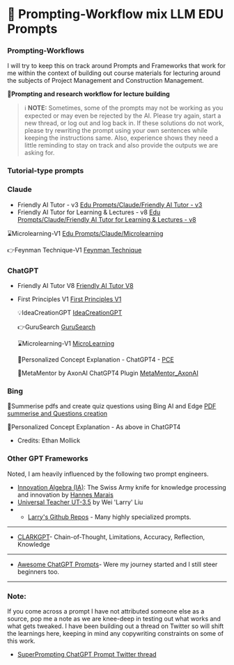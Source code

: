 <p align="center"><h1>🧠 Prompting-Workflow mix LLM EDU Prompts</h1></p>

### Prompting-Workflows
I will try to keep this on track around Prompts and Frameworks that work for me within the context of building out course materials for lecturing around the subjects of Project Management and Construction Management. 

📖**Prompting and research workflow for lecture building**


> ℹ️ **NOTE:** Sometimes, some of the prompts may not be working as you expected or may even be rejected by the AI. Please try again, start a new thread, or log out and log back in. If these solutions do not work, please try rewriting the prompt using your own sentences while keeping the instructions same. Also, experience shows they need a little reminding to stay on track and also provide the outputs we are asking for. 

### Tutorial-type prompts
### Claude 
- Friendly AI Tutor - v3 [Edu Prompts/Claude/Friendly AI Tutor - v3](https://github.com/dgcruzing/Prompting-Workflow/blob/main/Edu%20Prompts/Claude/Friendly%20AI%20Tutor%20-%20v3)
- Friendly AI Tutor for Learning & Lectures - v8 [Edu Prompts/Claude/Friendly AI Tutor for Learning & Lectures - v8](https://github.com/dgcruzing/Prompting-Workflow/blob/main/Edu%20Prompts/Claude/Friendly%20AI%20Tutor%20for%20Learning%20%26%20Lectures%20-%20v8)

⌛Microlearning-V1 [Edu Prompts/Claude/Microlearning](https://github.com/dgcruzing/Prompting-Workflow/blob/main/Edu%20Prompts/Claude/Microlearning)

👉Feynman Technique-V1 [Feynman Technique](https://github.com/dgcruzing/Prompting-Workflow/blob/main/Edu%20Prompts/Claude/Feynman%20Technique)



### ChatGPT
- Friendly AI Tutor V8 [Friendly AI Tutor V8](https://github.com/dgcruzing/Prompting-Workflow/blob/main/Edu%20Prompts/ChatGPT/Friendly%20AI%20Tutor%20V8)
- First Principles V1 [First Principles V1](https://github.com/dgcruzing/Prompting-Workflow/blob/main/Edu%20Prompts/ChatGPT/First%20Principles%20V1)

  💡IdeaCreationGPT [IdeaCreationGPT](https://github.com/dgcruzing/Prompting-Workflow/blob/main/Edu%20Prompts/ChatGPT/IdeaCreationGPT)
 
   👉GuruSearch [GuruSearch](https://github.com/dgcruzing/Prompting-Workflow/blob/main/Edu%20Prompts/ChatGPT/GuruSearch)
  
  ⌛Microlearning-V1 [MicroLearning](https://github.com/dgcruzing/Prompting-Workflow/blob/main/Edu%20Prompts/ChatGPT/MicroLearning)
  
  🌟Personalized Concept Explanation - ChatGPT4 - [PCE](https://github.com/dgcruzing/Prompting-Workflow/blob/main/Edu%20Prompts/ChatGPT/Personalized%20Concept%20Explanation)
  
  🌟MetaMentor by AxonAI ChatGPT4 Plugin [MetaMentor_AxonAI](https://github.com/dgcruzing/Prompting-Workflow/blob/main/Edu%20Prompts/ChatGPT/MetaMentor_AxonAI)

### Bing
  📖Summerise pdfs and create quiz questions using Bing AI and Edge [PDF summerise and Questions creation](https://github.com/dgcruzing/Prompting-Workflow/blob/main/Edu%20Prompts/Bing/PDF%20summerise%20and%20Questions%20creation)

🌟Personalized Concept Explanation - As above in ChatGPT4
- Credits: Ethan Mollick

### Other GPT Frameworks
Noted, I am heavily influenced by the following two prompt engineers. 

- [Innovation Algebra (IA)](https://github.com/hannes-marais/innovation-algebra): The Swiss Army knife for knowledge processing and innovation by [Hannes Marais](https://twitter.com/HiDeeeps)
- [Universal Teacher UT-3.5](https://chat.openai.com/share/20ca5968-13ea-4b70-b58c-3ecd4682820e) by Wei 'Larry' Liu
- * [Larry's Github Repos](https://github.com/1arry1iu) - Many highly specialized prompts.
---------------
- [CLARKGPT](https://github.com/jconorgrogan/CLARKGPT)- Chain-of-Thought, Limitations, Accuracy, Reflection, Knowledge
----------------
- [Awesome ChatGPT Prompts](https://github.com/f/awesome-chatgpt-prompts)- Were my journey started and I still steer beginners too. 
----------
### Note: 
If you come across a prompt I have not attributed someone else as a source, pop me a note as we are knee-deep in testing out what works and what gets tweaked. 
I have been building out a thread on Twitter so will shift the learnings here, keeping in mind any copywriting constraints on some of this work. 
- [SuperPrompting ChatGPT Prompt Twitter thread](https://twitter.com/advancedcskills/status/1652312454003822594?s=20)
<!--stackedit_data:
eyJoaXN0b3J5IjpbODI4MDU4ODVdfQ==
-->